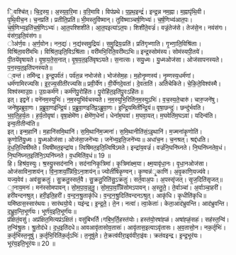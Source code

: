 

  
ि॒वश्चि॑त्। चि॒द॒स्य॒। अ॒स्य॒व॒रि॒मा। व॒रि॒मावि। विप॑प्रथे। प॒प्र॒थ॒इन्द्रं॑। इन्द्र॒न्न नम॒ह्ना। म॒ह्नापृ॑थि॒वी। पृ॒थि॒वीच॒न। च॒नप्रति॑। प्रतीति॒प्रति॑॥ भी॒मस्तुवि॑ष्मान्। तुवि॑ष्माञ्चर्ष॒णिभ्यः॑। च॒र्ष॒णिभ्य॑आत॒पः। च॒र्ष॒णिभ्य॒इति॑च॒र्ष॒णिऽभ्यः॑। आ॒त॒पश्शिशी॑ते। आ॒त॒पइत्या॑ऽत॒पः। शिशी॑ते॒वज्रं॑। वज्रं॒तेज॑से। तेज॑से॒न। नवंस॑गः। वंस॑ग॒इति॒वंस॑गः॥  
ोअ॑र्ण॒वः। अ॒र्ण॒वोन। नन॒द्यः॑। न॒द्य॑स्समु॒द्रियः॑। स॒मु॒द्रियः॒प्रति॑। प्रति॑गृभ्णाति। गृ॒भ्णा॒ति॒विश्रि॑ताः। विश्रि॑ता॒वरी॑मभिः। विश्रि॑ता॒इति॒विऽश्रि॑ताः। वरी॑मभि॒रिति॒वरी॑मऽभिः॥ इन्द्र॒स्सोम॑स्य। सोम॑स्यपी॒तये॑। पी॒तये॑वृषायते। वृ॒षा॒य॒ते॒स॒नात्। वृ॒ष॒य॒त॒इति॑वृषऽयते। स॒नात्सः। सयु॒ध्मः। यु॒ध्मओज॑सा। ओज॑सापनस्यते। प॒न॒स्य॒त॒इति॑पनस्यते॥  
्वन्तं। तमि॑न्द्र। इ॒न्द्र॒पर्व॑तं। पर्व॑त॒न्न नभोज॑से। भोज॑सेम॒हः। म॒होनृ॒म्णस्य॑। नृ॒म्णस्य॒धर्म॑णां। धर्म॑णामिरज्यसि। इ॒र॒ज्य॒सीती॑रज्यसि॥ प्रवी॒र्ये॑ण। वी॒र्ये॑णदे॒वता॑। दे॒वताति॑। अति॑चेकिते। चे॒कि॒ते॒विश्व॑स्मै। विश्व॑स्माउ॒ग्रः। उ॒ग्रःकर्म॑णॆ। कर्म॑णॆपु॒रोहि॑तः। पु॒रोहि॑त॒इति॑पु॒रःऽहि॑तः॥  
इत्। इद्वने॑। वने॑नम॒स्युभिः॑। न॒म॒स्युभि॑र्वचस्यते। न॒म॒स्युभि॒रिति॑न॒म॒स्युऽभिः॑। व॒च॒स्य॒ते॒चारु॑। चारु॒जने॑षु। जने॑षुप्रब्रुवा॒णः। प्र॒ब्रु॒वा॒णइ॑न्द्रि॒यं। प्र॒ब्रु॒वा॒णइति॑प्र॒ऽब्रु॒वा॒णः। इ॒न्द्रि॒यमिती॑न्द्रि॒यं॥ वृषा॒छन्दुः॑। छन्दु॑र्भवति। भ॒व॒ति॒ह॒र्य॒तः। ह॒र्य॒तोवृषा॑। वृषा॒क्षेमे॑ण। क्षेमे॑ण॒धेनां॑। धेनां॑म॒घवा॑। म॒घवा॒यत्। म॒घवेति॑म॒घऽवा॑। यदिन्व॑ति। इन्व॒तीतीन्व॑ति॥  
इत्। इन्म॒हानि॑। म॒हानि॑समि॒थानि॑। स॒मि॒थानि॑म॒ज्मना॑। स॒मि॒थानीति॑सं॒ऽइ॒थानि॑। म॒ज्मना॑कृ॒णोति॑। कृ॒णोति॑यु॒ध्मः। यु॒ध्मओज॑सा। ओज॑सा॒जने॑भ्यः। जने॑भ्य॒इति॒जने॑भ्यः॥ अधा॑च॒न। च॒नश्रत्। श्रद्द॑धति। द॒ध॒ति॒त्विषी॑मते। त्विषी॑मत॒इन्द्रा॑य। त्विषि॑मत॒इति॒त्विषि॑ऽमते। इन्द्रा॑य॒वज्रं॑। वज्रं॑नि॒घनि॑घ्नते। नि॒घनि॑घ्नतेव॒धं। नि॒घनि॑घ्नत॒इति॑नि॒ऽघनि॑घ्नते। व॒धमिति॑व॒धं॥ 19 ॥  
हि। हिश्र॑व॒स्युः। श्र॒स्यु॒स्सद॑नानि। सद॑नानिकृ॒त्रिमा॑। कृ॒त्रिमा॑क्ष्म॒या। क्ष्म॒यावृ॑धा॒नः। वृ॒धा॒नओज॑सा। ओज॑साविना॒शय॑न्। वि॒ना॒शय॒न्निि॑वि॒ऽना॒शय॑न्॥ ज्योतीं॑षिकृ॒ण्वन्। कृ॒ण्वन्न॑ृ॒काणि॑। अ॒वृ॒काणि॒यज्य॑वे। यज्य॒वेव॑। अव॑सु॒क्रतुः॑। सु॒क्रतु॒स्सर्त॒वै। सु॒क्रतु॒रिति॑सु॒ऽक्रतुः॑। सर्त॒वाअ॒पः। अ॒पस्सृ॑जत्। सृ॒ज॒दिति॑सृजत्॥  
ा॒नाय॒मनः॑। मन॑स्सोमपावन्। सो॒म॒पा॒व॒न्न्॒तु॒। सो॒म॒पा॒व॒न्निि॑सोमऽपावन्। अ॒स्तु॒ते॒। ते॒र्वाञ्चा॑। अ॒र्वाञ्चा॒हरी॑। हरी॑वन्दनश्रुत्। हरी॒इति॒हरी॑। व॒न्द॒न॒श्रु॒ताकृ॑धि। व॒न्द॒न॒श्रु॒दिति॑वन्दनऽश्रुत्। आकृ॑धि। कृ॒धीति॑कृधि॥ यमि॑ष्ठास॒स्सार॑थयः। सार॑थयो॒ये। यइ॑न्द्र। इ॒न्द्र॒ते॒। ते॒न। नत्वा॑। त्वा॒केताः॑। केता॒आद॑भ्रुवन्ति। आद॑भ्रुवन्ति। द॒भ्रु॒व॒न्ति॒भूर्ण॑यः। भूर्ण॑य॒इति॒भूर्ण॑यः॥  
प्र॑क्षितं॒वसु॑। अप्र॑क्षित॒मित्यप्र॑ऽक्षितं। वसु॑बिभर्ति।गबि॒भ॒र्ति॒हस्त॑योः। हस्त॑यो॒रषा॑ह्ळं। अषा॑ह्ळं॒सहः॑। सह॑स्त॒न्वि॑। त॒न्वि॑श्रु॒तः। श्रु॒तोद॑धे। द॒ध॒इति॑दधे॥ आवआवृ॑तासोव॒तासः॑। आवृ॑तास॒इत्याऽवृ॑तासः। अ॒व॒तासो॒न। नक॒र्तृभिः॑। क॒र्तृभि॑स्त॒नूषु॑। क॒र्तृभि॒रिति॑क॒र्तृऽभिः॑। त॒नूषु॑ते। ते॒क्रत्व॑वीरा॒इ्व॑वीरा॒इ॑वः। क्रत॑वइन्द्र। इ॒न्द्र॒भूर॑यः। भूर॑य॒इति॒भूर॑यः॥ 20 ॥  
